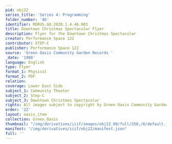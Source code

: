 ```yaml
---
pid: obj22
series_title: 'Series 4: Programming'
folder_number: '46'
identifier: MORUS.GO.2020.1.4.46.003
title: Downtown Christmas Spectacular Flyer
description: Flyer for the Downtown Christmas Spectacular
creator: Performance Space 122
contributor: STEP-C
publisher: Performance Space 122
source: 'Green Oasis Community Garden Records '
_date: '1988'
language: English
type: Flyer
format_1: Physical
format_2: PDF
relation:
coverage: Lower East Side
subject_1: Community Theater
subject_2: Step-C
subject_3: Downtown Christmas Spectacular
rights: All images subject to copyright by Green Oasis Community Garden, Inc.
order: '22'
layout: oasis_item
collection: Green_Oasis
thumbnail: "/img/derivatives/iiif/images/obj22_00/full/250,/0/default.jpg"
manifest: "/img/derivatives/iiif/obj22/manifest.json"
full: ''
---
```

